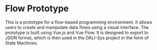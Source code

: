 # Flow Prototype

This is a prototype for a flow-based programming environment. It allows users to create and manipulate data flows using a visual interface. The prototype is built using Vue.js and Vue Flow.
It is designed to export to JSON format, which is then used in the DALI-Sys project in the form of State Machines.